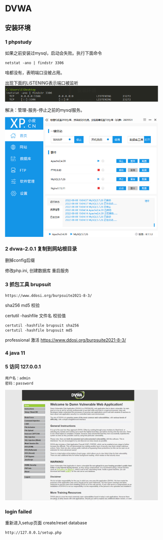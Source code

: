 # DVWA
##  安装环境
### 1 phpstudy
如果之前安装过mysql，启动会失败。执行下面命令

    netstat -ano | findstr 3306

啥都没有，表明端口没被占用。

出现下面的LiSTENING表示端口被监听
![img_2.png](img/img_2.png)

解决：管理-服务-停止之前的mysql服务。


![img_1.png](img/img_1.png)    

### 2 dvwa-2.0.1 复制到网站根目录

删掉config后缀

修改php.ini, 创建数据库 重启服务    

### 3 抓包工具 brupsuit

    https://www.ddosi.org/burpsuite2021-8-3/

sha256 md5 校验

certutil -hashfile 文件名 校验值

    certutil -hashfile brupsuit sha256
    certutil -hashfile brupsuit md5
    
professional 激活 https://www.ddosi.org/burpsuite2021-8-3/



### 4 java 11

### 5 访问 127.0.0.1

    用户名：admin
    密码：password

![img.png](img/img.png)

### login failed
重新进入setup页面 create/reset database

    http://127.0.0.1/setup.php

